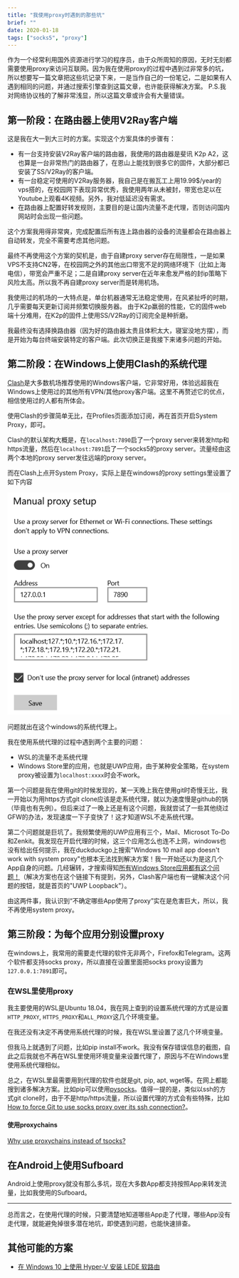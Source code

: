 ```yaml
---
title: "我使用proxy时遇到的那些坑"
brief: ""
date: 2020-01-18
tags: ["socks5", "proxy"]
---
```


作为一个经常利用国外资源进行学习的程序员，由于众所周知的原因，无时无刻都需要使用proxy来访问互联网。因为我在使用proxy的过程中遇到过非常多的坑，所以想要写一篇文章把这些坑记录下来，一是当作自己的一份笔记，二是如果有人遇到相同的问题，并通过搜索引擎查到这篇文章，也许能获得解决方案。
P.S.我对网络协议栈的了解非常浅显，所以这篇文章或许会有大量错误。

## 第一阶段：在路由器上使用V2Ray客户端

这是我在大一到大三时的方案。实现这个方案具体的步骤有：

- 有一台支持安装V2Ray客户端的路由器，我使用的路由器是斐讯 K2p A2，这也算是一台非常热门的路由器了，在恩山上能找到很多它的固件，大部分都已安装了SS/V2Ray的客户端。
- 有一台稳定可使用的V2Ray服务器，我自己是在搬瓦工上用19.99$/year的vps搭的，在校园网下表现异常优秀，我使用两年从未被封，带宽也足以在Youtube上观看4K视频。另外，我对低延迟没有需求。
- 在路由器上配置好转发规则，主要目的是让国内流量不走代理，否则访问国内网站时会出现一些问题。

这个方案我用得非常爽，完成配置后所有连上路由器的设备的流量都会在路由器上自动转发，完全不需要考虑其他问题。

最终不再使用这个方案的契机是，由于自建proxy server存在局限性，一是如果VPS不支持CN2等，在校园网之外的其他出口带宽不足的网络环境下（比如上海电信），带宽会严重不足；二是自建proxy server在近年来愈发严格的封ip策略下风险太高。所以我不再自建proxy server而是转用机场。

我使用过的机场的一大特点是，单台机器通常无法稳定使用，在风紧扯呼的时期，几乎需要每天更新订阅并频繁切换服务器。
由于K2p羸弱的性能，它的固件web端十分难用，在K2p的固件上使用SS/V2Ray的订阅完全是种折磨。

我最终没有选择换路由器（因为好的路由器太贵且体积太大，寝室没地方摆），而是开始为每台终端安装特定的客户端。此次切换正是我接下来诸多问题的开始。

## 第二阶段：在Windows上使用Clash的系统代理

[Clash](https://github.com/Dreamacro/clash)是大多数机场推荐使用的Windows客户端，它非常好用，体验远超我在Windows上使用过的其他所有VPN/其他proxy客户端。这里不再赘述它的优点，相信使用过的人都有所体会。

使用Clash的步骤简单无比，在Profiles页面添加订阅，再在首页开启System Proxy，即可。

Clash的默认架构大概是，在`localhost:7890`启了一个proxy server来转发http和https流量，然后在`localhost:7891`启了一个socks5的proxy server。流量经由这两个本地的proxy server发往远端的proxy server。

而在Clash上点开System Proxy，实际上是在windows的proxy settings里设置了如下内容

![test](https://raw.githubusercontent.com/Sphish/gitpress-docs/master/pictures/Image_20200118.png)

问题就出在这个windows的系统代理上。

我在使用系统代理的过程中遇到两个主要的问题：

- WSL的流量不走系统代理
- Windows Store里的应用，也就是UWP应用，由于某种安全策略，在system proxy被设置为`localhost:xxxx`时会不work。

第一个问题是我在使用git的时候发现的，某一天晚上我在使用git时奇慢无比，我一开始以为用https方式git clone应该是走系统代理，就以为速度慢是github的锅（毕竟也有先例）。但后来过了一晚上还是有这个问题，我就尝试了一些其他绕过GFW的办法，发现速度一下子变快了！这才知道WSL不走系统代理。

第二个问题就是巨坑了。我频繁使用的UWP应用有三个，Mail、Microsot To-Do和Zenkit。我发现在开启代理的时候，这三个应用怎么也连不上网，windows也没有给出任何提示，我在duckduckgo上搜索"Windows 10 mail app doesn't work with system proxy"也根本无法找到解决方案！我一开始还以为是这几个App自身的问题。几经辗转，才搜索得知[所有Windows Store应用都有这个问题！](http://disq.us/p/187u6gk)（解决方案也在这个链接下有提到，另外，Clash客户端也有一键解决这个问题的按钮，就是首页的"UWP Loopback"）。

由这两件事，我认识到“不确定哪些App使用了proxy”实在是危害巨大，所以，我不再使用system proxy。

## 第三阶段：为每个应用分别设置proxy

在windows上，我常用的需要走代理的软件无非两个，Firefox和Telegram。这两个软件都支持socks proxy，所以直接在设置里面把socks proxy设置为`127.0.0.1:7891`即可。

### 在WSL里使用proxy

我主要使用的WSL是Ubuntu 18.04，我在网上查到的设置系统代理的方式是设置`HTTP_PROXY`, `HTTPS_PROXY`和`ALL_PROXY`这几个环境变量。

在我还没有决定不再使用系统代理的时候，我在WSL里设置了这几个环境变量。

但我马上就遇到了问题，比如pip install不work。我没有保存错误信息的截图，自此之后我就也不再在WSL里使用环境变量来设置代理了，原因与不在Windows里使用系统代理相似。

总之，在WSL里最需要用到代理的软件也就是git, pip, apt, wget等。在网上都能搜到诸多解决方案。比如pip可以使用[pysocks](https://pypi.org/project/PySocks/)。值得一提的是，类似以ssh的方式git clone时，由于不是http/https流量，所以设置代理的方式会有些特殊，比如[How to force Git to use socks proxy over its ssh connection?](https://stackoverflow.com/a/58253407)。

#### 使用proxychains

[Why use proxychains instead of tsocks?](https://serverfault.com/questions/754172/apt-get-maddeningly-doesnt-work-with-tsocks-proxy-set-up-with-ssh)

## 在Android上使用Sufboard

Android上使用proxy就没有那么多坑，现在大多数App都支持按照App来转发流量，比如我使用的Sufboard。

---
总而言之，在使用代理的时候，只要清楚地知道哪些App走了代理，哪些App没有走代理，就能避免掉很多潜在地坑，即使遇到问题，也能快速排查。

## 其他可能的方案

- [在 Windows 10 上使用 Hyper-V 安装 LEDE 软路由](https://blog.skk.moe/post/hyper-v-win10-lede/)
